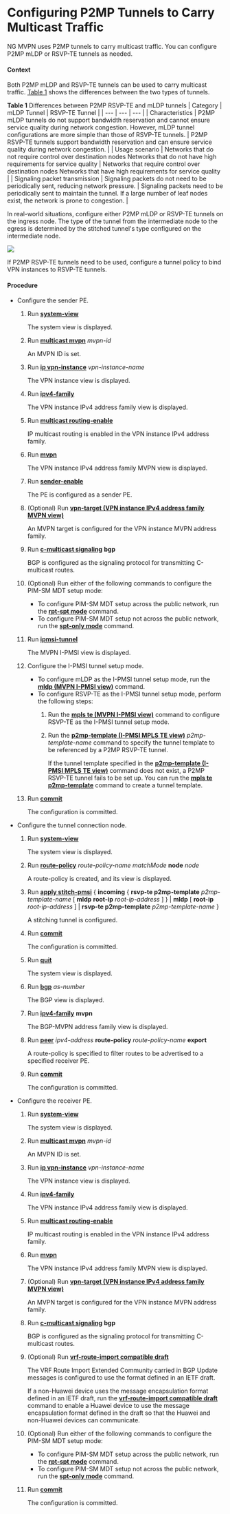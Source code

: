 Configuring P2MP Tunnels to Carry Multicast Traffic
===================================================

NG MVPN uses P2MP tunnels to carry multicast traffic. You can configure P2MP mLDP or RSVP-TE tunnels as needed.

#### Context

Both P2MP mLDP and RSVP-TE tunnels can be used to carry multicast traffic. [Table 1](#EN-US_TASK_0000001270193585__table_dc_vrp_feature_new_ngmvpn_000401) shows the differences between the two types of tunnels.

**Table 1** Differences between P2MP RSVP-TE and mLDP tunnels
| Category | mLDP Tunnel | RSVP-TE Tunnel |
| --- | --- | --- |
| Characteristics | P2MP mLDP tunnels do not support bandwidth reservation and cannot ensure service quality during network congestion. However, mLDP tunnel configurations are more simple than those of RSVP-TE tunnels. | P2MP RSVP-TE tunnels support bandwidth reservation and can ensure service quality during network congestion. |
| Usage scenario | Networks that do not require control over destination nodes  Networks that do not have high requirements for service quality | Networks that require control over destination nodes  Networks that have high requirements for service quality |
| Signaling packet transmission | Signaling packets do not need to be periodically sent, reducing network pressure. | Signaling packets need to be periodically sent to maintain the tunnel. If a large number of leaf nodes exist, the network is prone to congestion. |

In real-world situations, configure either P2MP mLDP or RSVP-TE tunnels on the ingress node. The type of the tunnel from the intermediate node to the egress is determined by the stitched tunnel's type configured on the intermediate node.

![](../../../../public_sys-resources/note_3.0-en-us.png) 

If P2MP RSVP-TE tunnels need to be used, configure a tunnel policy to bind VPN instances to RSVP-TE tunnels.



#### Procedure

* Configure the sender PE.
  1. Run [**system-view**](cmdqueryname=system-view)
     
     
     
     The system view is displayed.
  2. Run [**multicast mvpn**](cmdqueryname=multicast+mvpn) *mvpn-id*
     
     
     
     An MVPN ID is set.
  3. Run [**ip vpn-instance**](cmdqueryname=ip+vpn-instance) *vpn-instance-name*
     
     
     
     The VPN instance view is displayed.
  4. Run [**ipv4-family**](cmdqueryname=ipv4-family)
     
     
     
     The VPN instance IPv4 address family view is displayed.
  5. Run [**multicast routing-enable**](cmdqueryname=multicast+routing-enable)
     
     
     
     IP multicast routing is enabled in the VPN instance IPv4 address family.
  6. Run [**mvpn**](cmdqueryname=mvpn)
     
     
     
     The VPN instance IPv4 address family MVPN view is displayed.
  7. Run [**sender-enable**](cmdqueryname=sender-enable)
     
     
     
     The PE is configured as a sender PE.
  8. (Optional) Run [**vpn-target (VPN instance IPv4 address family MVPN view)**](cmdqueryname=vpn-target+%28VPN+instance+IPv4+address+family+MVPN+view%29)
     
     
     
     An MVPN target is configured for the VPN instance MVPN address family.
  9. Run [**c-multicast signaling**](cmdqueryname=c-multicast+signaling) **bgp**
     
     
     
     BGP is configured as the signaling protocol for transmitting C-multicast routes.
  10. (Optional) Run either of the following commands to configure the PIM-SM MDT setup mode:
      
      
      + To configure PIM-SM MDT setup across the public network, run the [**rpt-spt mode**](cmdqueryname=rpt-spt+mode) command.
      + To configure PIM-SM MDT setup not across the public network, run the [**spt-only mode**](cmdqueryname=spt-only+mode) command.
  11. Run [**ipmsi-tunnel**](cmdqueryname=ipmsi-tunnel)
      
      
      
      The MVPN I-PMSI view is displayed.
  12. Configure the I-PMSI tunnel setup mode.
      
      
      + To configure mLDP as the I-PMSI tunnel setup mode, run the [**mldp (MVPN I-PMSI view)**](cmdqueryname=mldp+%28MVPN+I-PMSI+view%29) command.
      + To configure RSVP-TE as the I-PMSI tunnel setup mode, perform the following steps:
        1. Run the [**mpls te (MVPN I-PMSI view)**](cmdqueryname=mpls+te+%28MVPN+I-PMSI+view%29) command to configure RSVP-TE as the I-PMSI tunnel setup mode.
        2. Run the [**p2mp-template (I-PMSI MPLS TE view)**](cmdqueryname=p2mp-template+%28I-PMSI+MPLS+TE+view%29) *p2mp-template-name* command to specify the tunnel template to be referenced by a P2MP RSVP-TE tunnel.
           
           If the tunnel template specified in the [**p2mp-template (I-PMSI MPLS TE view)**](cmdqueryname=p2mp-template+%28I-PMSI+MPLS+TE+view%29) command does not exist, a P2MP RSVP-TE tunnel fails to be set up. You can run the [**mpls te p2mp-template**](cmdqueryname=mpls+te+p2mp-template) command to create a tunnel template.
  13. Run [**commit**](cmdqueryname=commit)
      
      
      
      The configuration is committed.
* Configure the tunnel connection node.
  1. Run [**system-view**](cmdqueryname=system-view)
     
     
     
     The system view is displayed.
  2. Run [**route-policy**](cmdqueryname=route-policy) *route-policy-name* *matchMode* **node** *node*
     
     
     
     A route-policy is created, and its view is displayed.
  3. Run [**apply stitch-pmsi**](cmdqueryname=apply+stitch-pmsi) { **incoming** { **rsvp-te p2mp-template** *p2mp-template-name* [ **mldp** **root-ip** *root-ip-address* ] } | **mldp** [ **root-ip** *root-ip-address* ] | **rsvp-te p2mp-template** *p2mp-template-name* }
     
     
     
     A stitching tunnel is configured.
  4. Run [**commit**](cmdqueryname=commit)
     
     
     
     The configuration is committed.
  5. Run [**quit**](cmdqueryname=quit)
     
     
     
     The system view is displayed.
  6. Run [**bgp**](cmdqueryname=bgp) *as-number*
     
     
     
     The BGP view is displayed.
  7. Run [**ipv4-family**](cmdqueryname=ipv4-family) **mvpn**
     
     
     
     The BGP-MVPN address family view is displayed.
  8. Run [**peer**](cmdqueryname=peer) *ipv4-address* **route-policy** *route-policy-name* **export**
     
     
     
     A route-policy is specified to filter routes to be advertised to a specified receiver PE.
  9. Run [**commit**](cmdqueryname=commit)
     
     
     
     The configuration is committed.
* Configure the receiver PE.
  1. Run [**system-view**](cmdqueryname=system-view)
     
     
     
     The system view is displayed.
  2. Run [**multicast mvpn**](cmdqueryname=multicast+mvpn) *mvpn-id*
     
     
     
     An MVPN ID is set.
  3. Run [**ip vpn-instance**](cmdqueryname=ip+vpn-instance) *vpn-instance-name*
     
     
     
     The VPN instance view is displayed.
  4. Run [**ipv4-family**](cmdqueryname=ipv4-family)
     
     
     
     The VPN instance IPv4 address family view is displayed.
  5. Run [**multicast routing-enable**](cmdqueryname=multicast+routing-enable)
     
     
     
     IP multicast routing is enabled in the VPN instance IPv4 address family.
  6. Run [**mvpn**](cmdqueryname=mvpn)
     
     
     
     The VPN instance IPv4 address family MVPN view is displayed.
  7. (Optional) Run [**vpn-target (VPN instance IPv4 address family MVPN view)**](cmdqueryname=vpn-target+%28VPN+instance+IPv4+address+family+MVPN+view%29)
     
     
     
     An MVPN target is configured for the VPN instance MVPN address family.
  8. Run [**c-multicast signaling**](cmdqueryname=c-multicast+signaling) **bgp**
     
     
     
     BGP is configured as the signaling protocol for transmitting C-multicast routes.
  9. (Optional) Run [**vrf-route-import compatible draft**](cmdqueryname=vrf-route-import+compatible+draft)
     
     
     
     The VRF Route Import Extended Community carried in BGP Update messages is configured to use the format defined in an IETF draft.
     
     If a non-Huawei device uses the message encapsulation format defined in an IETF draft, run the [**vrf-route-import compatible draft**](cmdqueryname=vrf-route-import+compatible+draft) command to enable a Huawei device to use the message encapsulation format defined in the draft so that the Huawei and non-Huawei devices can communicate.
  10. (Optional) Run either of the following commands to configure the PIM-SM MDT setup mode:
      
      
      + To configure PIM-SM MDT setup across the public network, run the [**rpt-spt mode**](cmdqueryname=rpt-spt+mode) command.
      + To configure PIM-SM MDT setup not across the public network, run the [**spt-only mode**](cmdqueryname=spt-only+mode) command.
  11. Run [**commit**](cmdqueryname=commit)
      
      
      
      The configuration is committed.